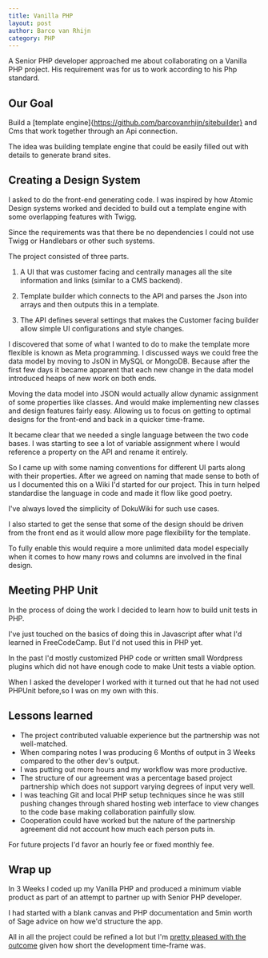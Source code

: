 ```yaml
---
title: Vanilla PHP
layout: post
author: Barco van Rhijn
category: PHP
---
```

A Senior PHP developer approached me about collaborating on a Vanilla PHP project. His requirement was for us to work according to his Php standard. 

## Our Goal
Build a [template engine]{https://github.com/barcovanrhijn/sitebuilder} and Cms that work together through an Api connection.

The idea was building template engine that could be easily filled out with details to generate brand sites. 

## Creating a Design System

I asked to do the front-end generating code. I was inspired by how Atomic Design systems worked and decided to build out a template engine with some overlapping features with Twigg. 

Since the requirements was that there be no dependencies I could not use Twigg or Handlebars or other such systems. 

The project consisted of three parts. 

1. A UI that was customer facing and centrally manages all the site information and links (similar to a CMS backend). 

2. Template builder which connects to the API and parses the Json into arrays and then outputs this in a template. 

3. The API defines several settings that makes the Customer facing builder allow simple UI configurations and style changes.

I discovered that some of what I wanted to do to make the template more flexible is known as Meta programming. I discussed ways we could free the data model by moving to JsON in MySQL or MongoDB. Because after the first few days it became apparent that each new change in the data model introduced heaps of new work on both ends.

Moving the data model into JSON would actually allow dynamic assignment of some properties like classes. And would make implementing new classes and design features fairly easy. Allowing us to focus on getting to optimal designs for the front-end and back in a quicker time-frame.

It became clear that we needed a single language between the two code bases. I was starting to see a lot of variable assignment where I would reference a property on the API and rename it entirely.

So I came up with some naming conventions for different UI parts along with their properties. After we agreed on naming that made sense to both of us I documented this on a Wiki I'd started for our project. This in turn helped standardise the language in code and made it flow like good poetry.

I've always loved the simplicity of DokuWiki for such use cases.

I also started to get the sense that some of the design should be driven from the front end as it would allow more page flexibility for the template. 

To fully enable this would require a more unlimited data model especially when it comes to how many rows and columns are involved in the final design.

## Meeting PHP Unit
In the process of doing the work I decided to learn how to build unit tests in PHP. 

I've just touched on the basics of doing this in Javascript after what I'd learned in FreeCodeCamp. But I'd not used this in PHP yet. 

In the past I'd mostly customized PHP code or written small Wordpress plugins which did not have enough code to make Unit tests a viable option. 

When I asked the developer I worked with it turned out that he had not used PHPUnit before,so I was on my own with this. 

## Lessons learned

- The project contributed valuable experience but the partnership was not well-matched.
- When comparing notes I was producing 6 Months of output in 3 Weeks compared to the other dev's output. 
- I was putting out more hours and my workflow was more productive. 
- The structure of our agreement was a percentage based project partnership which does not support varying degrees of input very well.
- I was teaching Git and local PHP setup techniques since he was still pushing changes through shared hosting web interface to view changes to the code base making collaboration painfully slow. 
- Cooperation could have worked but the nature of the partnership agreement did not account how much each person puts in. 

For future projects I'd favor an hourly fee or fixed monthly fee.

## Wrap up

In 3 Weeks I coded up my Vanilla PHP and produced a minimum viable product as part of an attempt to partner up with Senior PHP developer. 

I had started with a blank canvas and PHP documentation and 5min worth of Sage advice on how we'd structure the app.

All in all the project could be refined a lot but I'm [pretty pleased with the outcome](https://github.com/barcovanrhijn/sitebuilder) given how short the development time-frame was. 

  